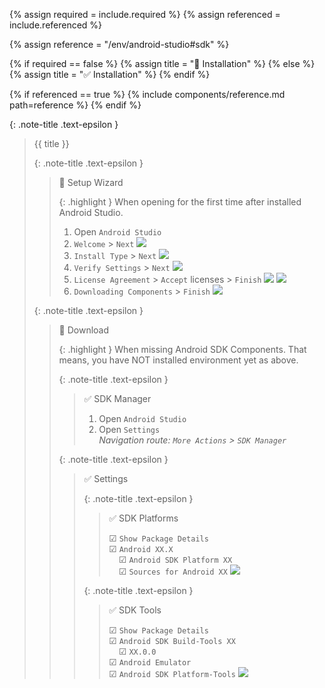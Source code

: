 <!-- LOCATION -->
<!-- _includes/components/android-studio/ -->

<!-- INCLUDE -->
<!-- components/android-studio/sdk.md -->

<!-- VARIABLES -->
<!-- required:      [true, false], default to true -->
<!-- referenced:    [true, false], default to false -->


<!-- READ VARIABLES -->
{% assign required   = include.required %}
{% assign referenced = include.referenced %}


<!-- ASSIGN CONSTANTS -->
{% assign reference = "/env/android-studio#sdk" %}


<!-- DECIDE TO DISPLAY THE NECESSITY OF THE INSTALLATION -->
{% if required == false %}
    {% assign title = "🔲 Installation" %}
{% else %}
    {% assign title = "✅ Installation" %}
{% endif %}


<!-- DECIDE TO DISPLAY THE LINK OF THIS COMPONENT -->
{% if referenced == true %}
{% include components/reference.md path=reference %}
{% endif %}


<!-- MAIN CONTENT -->

{: .note-title .text-epsilon }
> {{ title }}
>
> {: .note-title .text-epsilon }
>> 🔘 Setup Wizard
>> 
>> {: .highlight }
>> When opening for the first time after installed Android Studio.
>>
>> 1. Open `Android Studio`
>> 2. `Welcome` > `Next` ![](../assets/android-studio/sdk_wizard_01.png)
>> 3. `Install Type` > `Next` ![](../assets/android-studio/sdk_wizard_02.png)
>> 7. `Verify Settings` > `Next` ![](../assets/android-studio/sdk_wizard_03.png)
>> 8. `License Agreement` > `Accept` licenses > `Finish` 
![](../assets/android-studio/sdk_wizard_04.png) 
![](../assets/android-studio/sdk_wizard_05.png)
>> 9. `Downloading Components` > `Finish` ![](../assets/android-studio/sdk_wizard_06.png)
>
> {: .note-title .text-epsilon }
>> 🔘 Download
>> 
>> {: .highlight }
>> When missing Android SDK Components. That means, you have NOT installed environment yet as above.
>>
>> {: .note-title .text-epsilon }
>>> ✅ SDK Manager
>>>
>>> 1. Open `Android Studio`
>>> 2. Open `Settings`<br>
>>> _Navigation route: `More Actions` > `SDK Manager`_
>>
>> {: .note-title .text-epsilon }
>>> ✅ Settings
>>>
>>> {: .note-title .text-epsilon }
>>>> ✅ SDK Platforms
>>>>
>>>> ☑ `Show Package Details`<br>
>>>> ☑ `Android XX.X`<br>
>>>> &nbsp;&nbsp;&nbsp; ☑ `Android SDK Platform XX`<br>
>>>> &nbsp;&nbsp;&nbsp; ☑ `Sources for Android XX`
>>> ![](../assets/android-studio/sdk_download_01.png)
>>>
>>> {: .note-title .text-epsilon }
>>>> ✅ SDK Tools
>>>>
>>>> ☑ `Show Package Details`<br>
>>>> ☑ `Android SDK Build-Tools XX`<br>
>>>> &nbsp;&nbsp;&nbsp; ☑ `XX.0.0`<br>
>>>> ☑ `Android Emulator`<br>
>>>> ☑ `Android SDK Platform-Tools`
>>> ![](../assets/android-studio/sdk_download_02.png)
